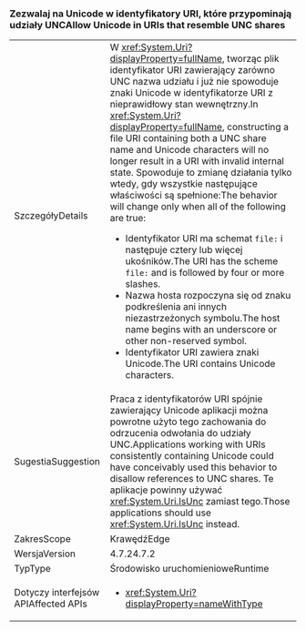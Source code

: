 ### <a name="allow-unicode-in-uris-that-resemble-unc-shares"></a><span data-ttu-id="57840-101">Zezwalaj na Unicode w identyfikatory URI, które przypominają udziały UNC</span><span class="sxs-lookup"><span data-stu-id="57840-101">Allow Unicode in URIs that resemble UNC shares</span></span>

|   |   |
|---|---|
|<span data-ttu-id="57840-102">Szczegóły</span><span class="sxs-lookup"><span data-stu-id="57840-102">Details</span></span>|<span data-ttu-id="57840-103">W <xref:System.Uri?displayProperty=fullName>, tworząc plik identyfikator URI zawierający zarówno UNC nazwa udziału i już nie spowoduje znaki Unicode w identyfikatorze URI z nieprawidłowy stan wewnętrzny.</span><span class="sxs-lookup"><span data-stu-id="57840-103">In <xref:System.Uri?displayProperty=fullName>, constructing a file URI containing both a UNC share name and Unicode characters will no longer result in a URI with invalid internal state.</span></span> <span data-ttu-id="57840-104">Spowoduje to zmianę działania tylko wtedy, gdy wszystkie następujące właściwości są spełnione:</span><span class="sxs-lookup"><span data-stu-id="57840-104">The behavior will change only when all of the following are true:</span></span><ul><li><span data-ttu-id="57840-105">Identyfikator URI ma schemat <code>file:</code> i następuje cztery lub więcej ukośników.</span><span class="sxs-lookup"><span data-stu-id="57840-105">The URI has the scheme <code>file:</code> and is followed by four or more slashes.</span></span></li><li><span data-ttu-id="57840-106">Nazwa hosta rozpoczyna się od znaku podkreślenia ani innych niezastrzeżonych symbolu.</span><span class="sxs-lookup"><span data-stu-id="57840-106">The host name begins with an underscore or other non-reserved symbol.</span></span></li><li><span data-ttu-id="57840-107">Identyfikator URI zawiera znaki Unicode.</span><span class="sxs-lookup"><span data-stu-id="57840-107">The URI contains Unicode characters.</span></span></li></ul>|
|<span data-ttu-id="57840-108">Sugestia</span><span class="sxs-lookup"><span data-stu-id="57840-108">Suggestion</span></span>|<span data-ttu-id="57840-109">Praca z identyfikatorów URI spójnie zawierający Unicode aplikacji można powrotne użyto tego zachowania do odrzucenia odwołania do udziały UNC.</span><span class="sxs-lookup"><span data-stu-id="57840-109">Applications working with URIs consistently containing Unicode could have conceivably used this behavior to disallow references to UNC shares.</span></span> <span data-ttu-id="57840-110">Te aplikacje powinny używać <xref:System.Uri.IsUnc> zamiast tego.</span><span class="sxs-lookup"><span data-stu-id="57840-110">Those applications should use <xref:System.Uri.IsUnc> instead.</span></span>|
|<span data-ttu-id="57840-111">Zakres</span><span class="sxs-lookup"><span data-stu-id="57840-111">Scope</span></span>|<span data-ttu-id="57840-112">Krawędź</span><span class="sxs-lookup"><span data-stu-id="57840-112">Edge</span></span>|
|<span data-ttu-id="57840-113">Wersja</span><span class="sxs-lookup"><span data-stu-id="57840-113">Version</span></span>|<span data-ttu-id="57840-114">4.7.2</span><span class="sxs-lookup"><span data-stu-id="57840-114">4.7.2</span></span>|
|<span data-ttu-id="57840-115">Typ</span><span class="sxs-lookup"><span data-stu-id="57840-115">Type</span></span>|<span data-ttu-id="57840-116">Środowisko uruchomieniowe</span><span class="sxs-lookup"><span data-stu-id="57840-116">Runtime</span></span>|
|<span data-ttu-id="57840-117">Dotyczy interfejsów API</span><span class="sxs-lookup"><span data-stu-id="57840-117">Affected APIs</span></span>|<ul><li><xref:System.Uri?displayProperty=nameWithType></li></ul>|

